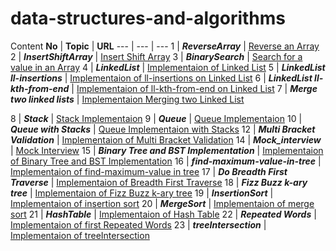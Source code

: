 # data-structures-and-algorithms

Content
**No** | **Topic** | **URL**
--- | --- | ---
1   | *__ReverseArray__* | [Reverse an Array](https://github.com/AhmadHirthani/data-structures-and-algorithms/blob/master/code-challenges/arrayReverse/array-reverse.js)
2   | *__InsertShiftArray__* | [Insert Shift Array](https://github.com/AhmadHirthani/data-structures-and-algorithms/blob/master/code-challenges/arrayShift/array-shift.js)
3   | *__BinarySearch__* | [Search for a value in an Array](https://github.com/AhmadHirthani/data-structures-and-algorithms/blob/master/code-challenges/arrayBinarySearch/array-binary-search.js)
4   | *__LinkedList__* | [Implementaion of Linked List](https://github.com/AhmadHirthani/data-structures-and-algorithms/blob/master/linkedList/linked-list.js)
5   | *__LinkedList ll-insertions__* | [Implementaion of ll-insertions on Linked List](https://github.com/AhmadHirthani/data-structures-and-algorithms/blob/master/linkedList/linked-list.js)
6   | *__LinkedList ll-kth-from-end__* | [Implementaion of ll-kth-from-end on Linked List](https://github.com/AhmadHirthani/data-structures-and-algorithms/blob/master/linkedList/linked-list.js)
7   | *__Merge two linked lists__* | [Implementaion Merging two Linked List](https://github.com/AhmadHirthani/data-structures-and-algorithms/blob/master/linkedList/ll-zip.js)

8   | *__Stack__* | [Stack Implementaion](https://github.com/AhmadHirthani/data-structures-and-algorithms/blob/master/stacksAndQueues/stack.js)
9   | *__Queue__* | [Queue Implementaion](https://github.com/AhmadHirthani/data-structures-and-algorithms/blob/master/stacksAndQueues/queue.js)
10   | *__Queue with Stacks__* | [Queue Implementaion with Stacks](https://github.com/AhmadHirthani/data-structures-and-algorithms/blob/master/queueWithStacks/queue-with-stacks.js)
12   | *__Multi Bracket Validation__* | [Implementaion of Multi Bracket Validation](https://github.com/AhmadHirthani/data-structures-and-algorithms/blob/master/multiBracketValidation/multi-bracket-validation.js)
14   | *__Mock_interview__* | [Mock Interview]()
15   | *__Binary Tree and BST Implementation__* | [Implementaion of  Binary Tree and BST Implementation](https://github.com/AhmadHirthani/data-structures-and-algorithms/blob/master/tree/tree.js)
16   | *__find-maximum-value-in-tree__* | [Implementaion of find-maximum-value in tree](https://github.com/AhmadHirthani/data-structures-and-algorithms/blob/master/tree/tree.js)
17   | *__Do Breadth First Traverse__* | [Implementaion of Breadth First Traverse](https://github.com/AhmadHirthani/data-structures-and-algorithms/blob/master/tree/BFS.js)
18   | *__Fizz Buzz k-ary tree__* | [Implementaion of Fizz Buzz k-ary tree](https://github.com/AhmadHirthani/data-structures-and-algorithms/blob/master/fizzBuzzTree/fizz-buzz-tree.js)
19   | *__InsertionSort__* | [Implementaion of insertion sort](https://github.com/AhmadHirthani/data-structures-and-algorithms/blob/master/insertionSort/insertionSort.js)
20   | *__MergeSort__* | [Implementaion of merge sort](https://github.com/AhmadHirthani/data-structures-and-algorithms/blob/master/mergeSort/mergeSort.js)
21   | *__HashTable__* | [Implementaion of Hash Table](https://github.com/AhmadHirthani/data-structures-and-algorithms/blob/master/hashtable/hashtable.js)
22   | *__Repeated Words__* | [Implementaion of first Repeated Words](https://github.com/AhmadHirthani/data-structures-and-algorithms/blob/master/repeatedWord/repeatedWord.js)
23   | *__treeIntersection__* | [Implementaion of treeIntersection](https://github.com/AhmadHirthani/data-structures-and-algorithms/blob/master/treeIntersection/tree-intersection.js)



